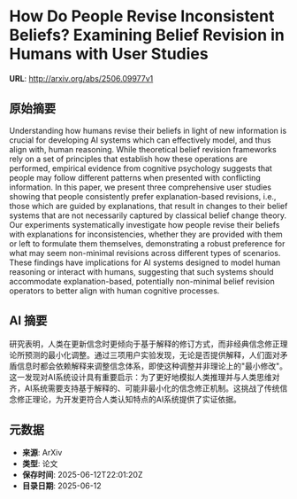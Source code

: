 # How Do People Revise Inconsistent Beliefs? Examining Belief Revision in Humans with User Studies

**URL**: http://arxiv.org/abs/2506.09977v1

## 原始摘要

Understanding how humans revise their beliefs in light of new information is
crucial for developing AI systems which can effectively model, and thus align
with, human reasoning. While theoretical belief revision frameworks rely on a
set of principles that establish how these operations are performed, empirical
evidence from cognitive psychology suggests that people may follow different
patterns when presented with conflicting information. In this paper, we present
three comprehensive user studies showing that people consistently prefer
explanation-based revisions, i.e., those which are guided by explanations, that
result in changes to their belief systems that are not necessarily captured by
classical belief change theory. Our experiments systematically investigate how
people revise their beliefs with explanations for inconsistencies, whether they
are provided with them or left to formulate them themselves, demonstrating a
robust preference for what may seem non-minimal revisions across different
types of scenarios. These findings have implications for AI systems designed to
model human reasoning or interact with humans, suggesting that such systems
should accommodate explanation-based, potentially non-minimal belief revision
operators to better align with human cognitive processes.


## AI 摘要

研究表明，人类在更新信念时更倾向于基于解释的修订方式，而非经典信念修正理论所预测的最小化调整。通过三项用户实验发现，无论是否提供解释，人们面对矛盾信息时都会依赖解释来调整信念体系，即使这种调整并非理论上的"最小修改"。这一发现对AI系统设计具有重要启示：为了更好地模拟人类推理并与人类思维对齐，AI系统需要支持基于解释的、可能非最小化的信念修正机制。这挑战了传统信念修正理论，为开发更符合人类认知特点的AI系统提供了实证依据。

## 元数据

- **来源**: ArXiv
- **类型**: 论文
- **保存时间**: 2025-06-12T22:01:20Z
- **目录日期**: 2025-06-12
